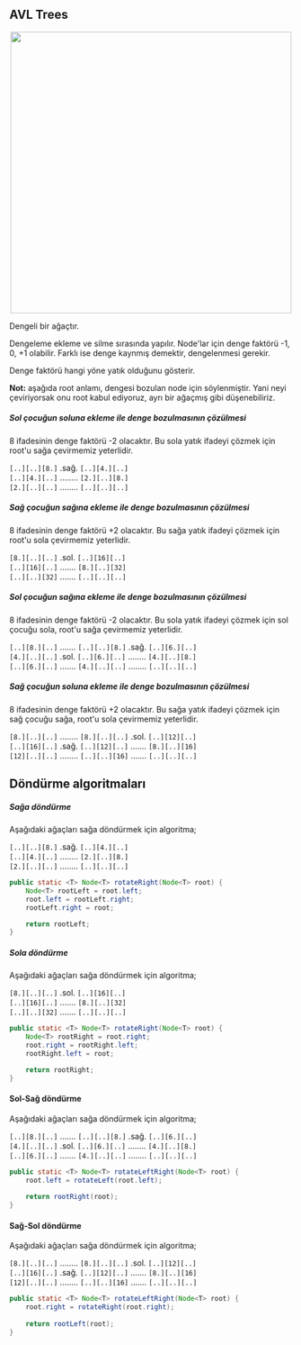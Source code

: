 ## AVL Trees

<p align="center"> 
	<img src="https://upload.wikimedia.org/wikipedia/commons/thumb/a/ad/AVL-tree-wBalance_K.svg/1200px-AVL-tree-wBalance_K.svg.png" width="500px">
</p>

Dengeli bir ağaçtır.

Dengeleme ekleme ve silme sırasında yapılır. Node'lar için denge faktörü -1, 0, +1 olabilir. Farklı ise denge kaynmış demektir, dengelenmesi gerekir.

Denge faktörü hangi yöne yatık olduğunu gösterir.

**Not:** aşağıda root anlamı, dengesi bozulan node için söylenmiştir. Yani neyi çeviriyorsak onu root kabul ediyoruz, ayrı bir ağaçmış gibi düşenebiliriz.

##### Sol çocuğun soluna ekleme ile denge bozulmasının çözülmesi

8 ifadesinin denge faktörü -2 olacaktır. Bu sola yatık ifadeyi  çözmek için root'u sağa çevirmemiz yeterlidir.

`[..][..][8.]` .sağ. `[..][4.][..]`   
`[..][4.][..]` ........ `[2.][..][8.]`  
`[2.][..][..]` ........ `[..][..][..]`

##### Sağ çocuğun sağına ekleme ile denge bozulmasının çözülmesi

8 ifadesinin denge faktörü +2 olacaktır. Bu sağa yatık ifadeyi  çözmek için root'u sola çevirmemiz yeterlidir.

`[8.][..][..]` .sol. `[..][16][..]`   
`[..][16][..]` ....... `[8.][..][32]`  
`[..][..][32]` ....... `[..][..][..]`

##### Sol çocuğun sağına ekleme ile denge bozulmasının çözülmesi

8 ifadesinin denge faktörü -2 olacaktır. Bu sola yatık ifadeyi  çözmek için sol çocuğu sola, root'u sağa çevirmemiz yeterlidir.

`[..][8.][..]` ....... `[..][..][8.]` .sağ. `[..][6.][..]`   
`[4.][..][..]` .sol. `[..][6.][..]` ........ `[4.][..][8.]`  
`[..][6.][..]` ....... `[4.][..][..]` ........ `[..][..][..]` 

##### Sağ çocuğun soluna ekleme ile denge bozulmasının çözülmesi

8 ifadesinin denge faktörü +2 olacaktır. Bu sağa yatık ifadeyi  çözmek için sağ çocuğu sağa, root'u sola çevirmemiz yeterlidir.

`[8.][..][..]` ........ `[8.][..][..]` .sol. `[..][12][..]`   
`[..][16][..]` .sağ. `[..][12][..]` ....... `[8.][..][16]`  
`[12][..][..]` ........ `[..][..][16]` ....... `[..][..][..]` 


## Döndürme algoritmaları

##### Sağa döndürme

Aşağıdaki ağaçları sağa döndürmek için algoritma;

`[..][..][8.]` .sağ. `[..][4.][..]`   
`[..][4.][..]` ........ `[2.][..][8.]`  
`[2.][..][..]` ........ `[..][..][..]`

```java
public static <T> Node<T> rotateRight(Node<T> root) {
	Node<T> rootLeft = root.left;
	root.left = rootLeft.right;
	rootLeft.right = root;

	return rootLeft;
}
```

##### Sola döndürme

Aşağıdaki ağaçları sağa döndürmek için algoritma;

`[8.][..][..]` .sol. `[..][16][..]`   
`[..][16][..]` ....... `[8.][..][32]`  
`[..][..][32]` ....... `[..][..][..]`

```java
public static <T> Node<T> rotateRight(Node<T> root) {
	Node<T> rootRight = root.right;
	root.right = rootRight.left;
	rootRight.left = root;

	return rootRight;	
}
```

#### Sol-Sağ döndürme

Aşağıdaki ağaçları sağa döndürmek için algoritma;

`[..][8.][..]` ....... `[..][..][8.]` .sağ. `[..][6.][..]`   
`[4.][..][..]` .sol. `[..][6.][..]` ........ `[4.][..][8.]`  
`[..][6.][..]` ....... `[4.][..][..]` ........ `[..][..][..]` 

```java
public static <T> Node<T> rotateLeftRight(Node<T> root) {
	root.left = rotateLeft(root.left);
	
	return rootRight(root);
}
```

#### Sağ-Sol döndürme

Aşağıdaki ağaçları sağa döndürmek için algoritma;

`[8.][..][..]` ........ `[8.][..][..]` .sol. `[..][12][..]`   
`[..][16][..]` .sağ. `[..][12][..]` ....... `[8.][..][16]`  
`[12][..][..]` ........ `[..][..][16]` ....... `[..][..][..]` 

```java
public static <T> Node<T> rotateLeftRight(Node<T> root) {
	root.right = rotateRight(root.right);
	
	return rootLeft(root);
}
```
